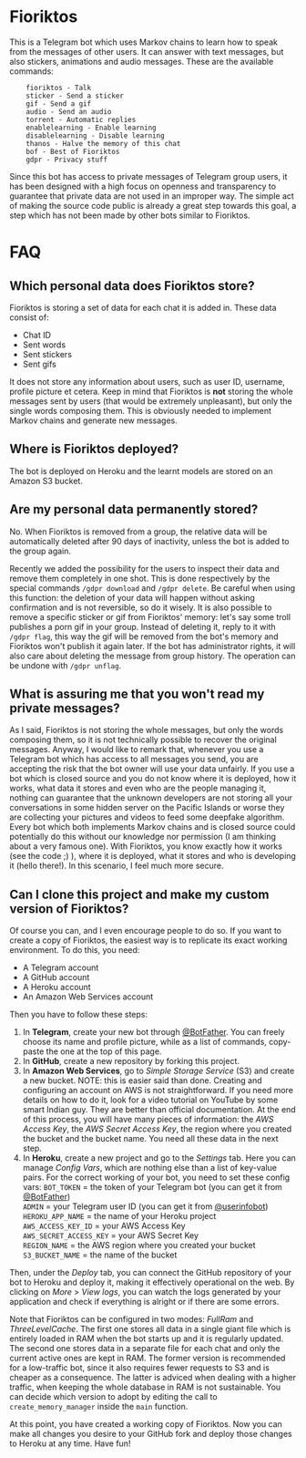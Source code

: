 # Fioriktos

This is a Telegram bot which uses Markov chains to learn how to speak from the messages of other users. It can answer with text messages, but also stickers, animations and audio messages. These are the available commands:
```
    fioriktos - Talk
    sticker - Send a sticker
    gif - Send a gif
    audio - Send an audio
    torrent - Automatic replies
    enablelearning - Enable learning
    disablelearning - Disable learning
    thanos - Halve the memory of this chat
    bof - Best of Fioriktos
    gdpr - Privacy stuff
```

Since this bot has access to private messages of Telegram group users, it has been designed with a high focus on openness and transparency to guarantee that private data are not used in an improper way. The simple act of making the source code public is already a great step towards this goal, a step which has not been made by other bots similar to Fioriktos.

# FAQ

## Which personal data does Fioriktos store?

Fioriktos is storing a set of data for each chat it is added in. These data consist of:
* Chat ID
* Sent words
* Sent stickers
* Sent gifs

It does not store any information about users, such as user ID, username, profile picture et cetera. Keep in mind that Fioriktos is **not** storing the whole messages sent by users (that would be extremely unpleasant), but only the single words composing them. This is obviously needed to implement Markov chains and generate new messages.

## Where is Fioriktos deployed?

The bot is deployed on Heroku and the learnt models are stored on an Amazon S3 bucket.

## Are my personal data permanently stored?

No. When Fioriktos is removed from a group, the relative data will be automatically deleted after 90 days of inactivity, unless the bot is added to the group again.

Recently we added the possibility for the users to inspect their data and remove them completely in one shot. This is done respectively by the special commands ```/gdpr download``` and ```/gdpr delete```. Be careful when using this function: the deletion of your data will happen without asking confirmation and is not reversible, so do it wisely. It is also possible to remove a specific sticker or gif from Fioriktos' memory: let's say some troll publishes a porn gif in your group. Instead of deleting it, reply to it with ```/gdpr flag```, this way the gif will be removed from the bot's memory and Fioriktos won't publish it again later. If the bot has administrator rights, it will also care about deleting the message from group history. The operation can be undone with ```/gdpr unflag```.

## What is assuring me that you won't read my private messages?

As I said, Fioriktos is not storing the whole messages, but only the words composing them, so it is not technically possible to recover the original messages. Anyway, I would like to remark that, whenever you use a Telegram bot which has access to all messages you send, you are accepting the risk that the bot owner will use your data unfairly. If you use a bot which is closed source and you do not know where it is deployed, how it works, what data it stores and even who are the people managing it, nothing can guarantee that the unknown developers are not storing all your conversations in some hidden server on the Pacific Islands or worse they are collecting your pictures and videos to feed some deepfake algorithm. Every bot which both implements Markov chains and is closed source could potentially do this without our knowledge nor permission (I am thinking about a very famous one). With Fioriktos, you know exactly how it works (see the code ;) ), where it is deployed, what it stores and who is developing it (hello there!). In this scenario, I feel much more secure.

## Can I clone this project and make my custom version of Fioriktos?

Of course you can, and I even encourage people to do so. If you want to create a copy of Fioriktos, the easiest way is to replicate its exact working environment. To do this, you need:
* A Telegram account
* A GitHub account
* A Heroku account
* An Amazon Web Services account

Then you have to follow these steps:
1. In **Telegram**, create your new bot through [@BotFather](https://t.me/botfather). You can freely choose its name and profile picture, while as a list of commands, copy-paste the one at the top of this page.
2. In **GitHub**, create a new repository by forking this project.
3. In **Amazon Web Services**, go to *Simple Storage Service* (S3) and create a new bucket. NOTE: this is easier said than done. Creating and configuring an account on AWS is not straightforward. If you need more details on how to do it, look for a video tutorial on YouTube by some smart Indian guy. They are better than official documentation. At the end of this process, you will have many pieces of information: the *AWS Access Key*, the *AWS Secret Access Key*, the region where you created the bucket and the bucket name. You need all these data in the next step.
4. In **Heroku**, create a new project and go to the *Settings* tab. Here you can manage *Config Vars*, which are nothing else than a list of key-value pairs. For the correct working of your bot, you need to set these config vars:
   ```BOT_TOKEN``` = the token of your Telegram bot (you can get it from [@BotFather](https://t.me/botfather))  
   ```ADMIN``` = your Telegram user ID (you can get it from [@userinfobot](https://t.me/userinfobot))  
   ```HEROKU_APP_NAME``` = the name of your Heroku project  
   ```AWS_ACCESS_KEY_ID``` = your AWS Access Key  
   ```AWS_SECRET_ACCESS_KEY``` = your AWS Secret Key  
   ```REGION_NAME``` = the AWS region where you created your bucket  
   ```S3_BUCKET_NAME``` = the name of the bucket

Then, under the *Deploy* tab, you can connect the GitHub repository of your bot to Heroku and deploy it, making it effectively operational on the web. By clicking on *More* > *View logs*, you can watch the logs generated by your application and check if everything is alright or if there are some errors.

Note that Fioriktos can be configured in two modes: *FullRam* and *ThreeLevelCache*. The first one stores all data in a single giant file which is entirely loaded in RAM when the bot starts up and it is regularly updated. The second one stores data in a separate file for each chat and only the current active ones are kept in RAM. The former version is recommended for a low-traffic bot, since it also requires fewer requests to S3 and is cheaper as a consequence. The latter is adviced when dealing with a higher traffic, when keeping the whole database in RAM is not sustainable. You can decide which version to adopt by editing the call to ```create_memory_manager``` inside the ```main``` function.

At this point, you have created a working copy of Fioriktos. Now you can make all changes you desire to your GitHub fork and deploy those changes to Heroku at any time. Have fun!

